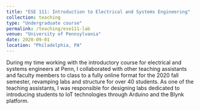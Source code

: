 ```yaml
---
title: "ESE 111: Introduction to Electrical and Systems Engineering"
collection: teaching
type: "Undergraduate course"
permalink: /teaching/ese111-lab
venue: "University of Pennsylvania"
date: 2020-09-01
location: "Philadelphia, PA"
---
```


During my time working with the introductory course for electrical and systems engineers at Penn, I collaborated with other teaching assistants and faculty members to class to a fully online format for the 2020 fall semester, revamping labs and structure for over 40 students. As one of the teaching assistants, I was responsible for designing labs dedicated to introducing students to IoT technologies through Arduino and the Blynk platform.

